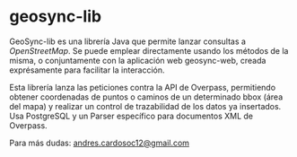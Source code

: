 # geosync-lib

GeoSync-lib es una librería Java que permite lanzar consultas a *OpenStreetMap*. Se puede emplear directamente usando los métodos de la misma, o conjuntamente con la aplicación web geosync-web, creada exprésamente para facilitar la interacción.

Esta librería lanza las peticiones contra la API de Overpass, permitiendo obtener coordenadas de puntos o caminos de un determinado bbox (área del mapa) y realizar un control de trazabilidad de los datos ya insertados. Usa PostgreSQL y un Parser específico para documentos XML de Overpass.

Para más dudas: andres.cardosoc12@gmail.com
